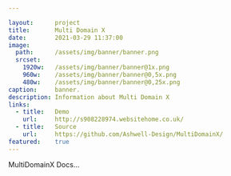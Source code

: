 ```yaml
---

layout:      project
title:       Multi Domain X
date:        2021-03-29 11:37:00
image:
  path:      /assets/img/banner/banner.png
  srcset:
    1920w:   /assets/img/banner/banner@1x.png
    960w:    /assets/img/banner/banner@0,5x.png
    480w:    /assets/img/banner/banner@0,25x.png
caption:     banner.
description: Information about Multi Domain X
links:
  - title:   Demo
    url:     http://s908228974.websitehome.co.uk/
  - title:   Source
    url:     https://github.com/Ashwell-Design/MultiDomainX/
featured:    true
---
```



MultiDomainX Docs...